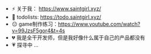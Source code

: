 
- ⚡  关于我： https://www.saintgirl.xyz/
- 💖 todolists:  https://todo.saintgirl.xyz/
- 😐 game制作练习：https://www.youtube.com/watch?v=99JzsF5gor4&t=4s
- 💔 我是全干开发师，但是我好像什么属于自己的产品都没有
- 💗 探寻中 ...









